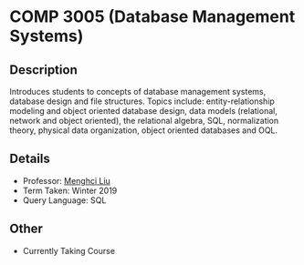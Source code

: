 # COMP 3005 (Database Management Systems)

## Description 
Introduces students to concepts of database management systems, database design and file structures. Topics include: entity-relationship modeling and object oriented database design, data models (relational, network and object oriented), the relational algebra, SQL, normalization theory, physical data organization, object oriented databases and OQL.

## Details
* Professor: [Menghci Liu](https://carleton.ca/scs/people/mengchi-liu/)
* Term Taken: Winter 2019
* Query Language: SQL

## Other
* Currently Taking Course